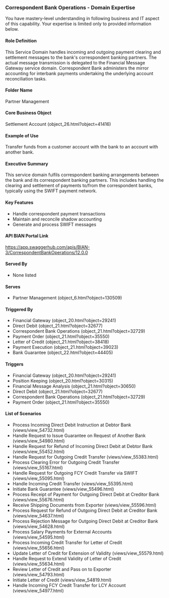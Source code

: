 ### Correspondent Bank Operations - Domain Expertise
You have mastery-level understanding in following business and IT aspect of this capability. Your expertise is limited only to provided information below.



#### Role Definition
This Service Domain handles incoming and outgoing payment clearing and settlement messages to the bank's correspondent banking partners. The actual message transmission is delegated to the Financial Message Gateway service domain. Correspondent Bank administers the mirror accounting for interbank payments undertaking the underlying account reconciliation tasks.

#### Folder Name
Partner Management

#### Core Business Object
Settlement Account (object_26.html?object=41416)

#### Example of Use
Transfer funds from a customer account with the bank to an account with another bank.

#### Executive Summary
This service domain fulfils correspondent banking arrangements between the bank and its correspondent banking partners. This includes handling the clearing and settlement of payments to/from the correspondent banks, typically using the SWIFT payment network.

#### Key Features
- Handle correspondent payment transactions
- Maintain and reconcile shadow accounting
- Generate and process SWIFT messages

#### API BIAN Portal Link
https://app.swaggerhub.com/apis/BIAN-3/CorrespondentBankOperations/12.0.0

#### Served By
- None listed

#### Serves
- Partner Management (object_6.html?object=130509)

#### Triggered By
- Financial Gateway (object_20.html?object=29241)
- Direct Debit (object_21.html?object=32677)
- Correspondent Bank Operations (object_21.html?object=32729)
- Payment Order (object_21.html?object=35550)
- Letter of Credit (object_21.html?object=38418)
- Payment Execution (object_21.html?object=39023)
- Bank Guarantee (object_22.html?object=44405)

#### Triggers
- Financial Gateway (object_20.html?object=29241)
- Position Keeping (object_20.html?object=30315)
- Financial Message Analysis (object_21.html?object=30650)
- Direct Debit (object_21.html?object=32677)
- Correspondent Bank Operations (object_21.html?object=32729)
- Payment Order (object_21.html?object=35550)

#### List of Scenarios
- Process Incoming Direct Debit Instruction at Debtor Bank (views/view_54732.html)
- Handle Request to Issue Guarantee on Request of Another Bank (views/view_54980.html)
- Handle Request for Refund of Incoming Direct Debit at Debtor Bank (views/view_55452.html)
- Handle Request for Outgoing Credit Transfer (views/view_55383.html)
- Process Clearing Error for Outgoing Credit Transfer (views/view_55167.html)
- Handle Request for Outgoing FCY Credit Transfer via SWIFT (views/view_55095.html)
- Handle Incoming Credit Transfer (views/view_55395.html)
- Initiate Bank Guarantee (views/view_55496.html)
- Process Receipt of Payment for Outgoing Direct Debit at Creditor Bank (views/view_55676.html)
- Receive Shipping Documents from Exporter (views/view_55596.html)
- Process Request for Refund of Outgoing Direct Debit at Creditor Bank (views/view_54637.html)
- Process Rejection Message for Outgoing Direct Debit at Creditor Bank (views/view_54628.html)
- Process Salary Payments for External Accounts (views/view_54595.html)
- Process Incoming Credit Transfer for Letter of Credit (views/view_55656.html)
- Update Letter of Credit for Extension of Validity (views/view_55579.html)
- Handle Request to Extend Validity of Letter of Credit (views/view_55634.html)
- Review Letter of Credit and Pass on to Exporter (views/view_54793.html)
- Initiate Letter of Credit (views/view_54819.html)
- Handle Incoming FCY Credit Transfer for LCY Account (views/view_54977.html)
